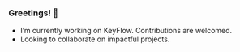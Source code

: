 ### Greetings! 👋
- I’m currently working on KeyFlow. Contributions are welcomed.
- Looking to collaborate on impactful projects.
<!-- - Reach out to me at: https://www.linkedin.com/in/hetulbhatt/ -->

<!--
**hetulbhatt/hetulbhatt** is a ✨ _special_ ✨ repository because its `README.md` (this file) appears on your GitHub profile.

Here are some ideas to get you started:

- 🔭 I’m currently working on ...
- 🌱 I’m currently learning ...
- 👯 I’m looking to collaborate on ...
- 🤔 I’m looking for help with ...
- 💬 Ask me about ...
- 📫 How to reach me: ...
- 😄 Pronouns: ...
- ⚡ Fun fact: ...
-->

